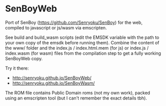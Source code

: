 # SenBoyWeb

Port of SenBoy (https://github.com/Senryoku/SenBoy) for the web, compiled to javascript or js/wasm via emscripten.

See build and build_wasm scripts (edit the EMSDK variable with the path to your own copy of the emsdk before running them).
Combine the content of the www/ folder and the index.js / index.html.mem (for js) or index.js / index.wasm (for wasm) files from the compilation step to get a fully working SenBoyWeb copy.

Try it there:
* http://senryoku.github.io/SenBoyWeb/
* http://senryoku.github.io/SenBoyWasm/

The ROM file contains Public Domain roms (not my own work), packed using an emscripten tool (but I can't remember the exact details tbh).
